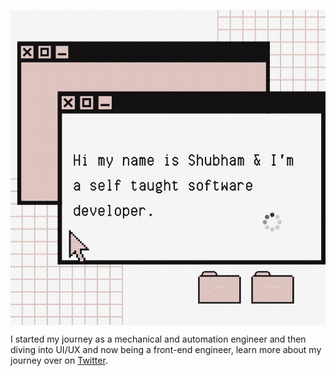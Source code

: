<p>
<img align='center' src="https://github.com/shubhamthedev/shubhamthedev/blob/master/assets/showcase.gif"/>
</p>

I started my journey as a mechanical and automation engineer and then diving into UI/UX and now being a front-end engineer, learn more about my journey over on [Twitter](https://twitter.com/shubhamthedev).
